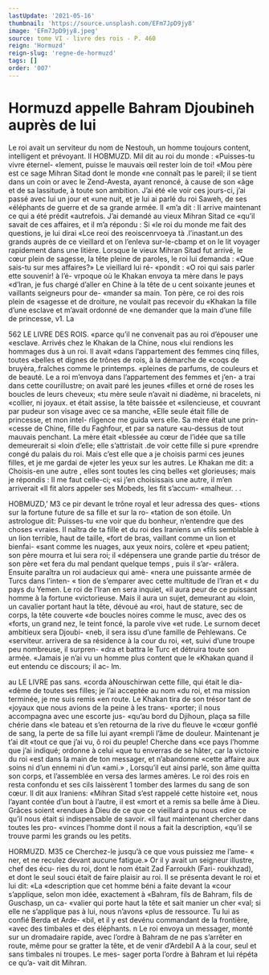 ```yaml
---
lastUpdate: '2021-05-16'
thumbnail: 'https://source.unsplash.com/EFm7JpD9jy8'
image: 'EFm7JpD9jy8.jpeg'
source: tome VI - livre des rois - P. 460
reign: 'Hormuzd'
reign-slug: 'regne-de-hormuzd'
tags: []
order: '007'
---
```


# Hormuzd appelle Bahram Djoubineh auprès de lui

Le roi avait un serviteur du nom de Nestouh, un homme toujours content, intelligent et prévoyant. Il
HOBMUZD. Mil dit au roi du monde : «Puisses-tu vivre éternel-
«lement, puisse le mauvais œil rester loin de toi! «Mou père est ce sage Mihran Sitad dont le monde «ne connaît pas le pareil; il se tient dans un coin or avec le Zend-Avesta, ayant renoncé, à cause de son «âge et de sa lassitude, à toute son ambition. J’ai été
«le voir ces jours-ci, j’ai passé avec lui un jour et «une nuit, et je lui ai parlé du roi Saweh, de ses «éléphants de guerre et de sa grande armée. Il
«m’a dit : Il arrive maintenant ce qui a été prédit «autrefois. J’ai demandé au vieux Mihran Sitad ce
«qu’il savait de ces affaires, et il m’a répondu : Si
«le roi du monde me fait des questions, je lui dirai
«Lce reoi des reoiscenrvoeya tà .l’inastant.un des grands auprès de ce vieillard et on l’enleva sur-le-cbamp et
on le lit voyager rapidement dans une litière. Lorsque le vieux Mihran Sitad fut arrivé, le cœur plein de sagesse, la tête pleine de paroles, le roi lui demanda : «Que sais-tu sur mes affaires?» Le vieillard lui ré- «pondit : «O roi qui sais parler ette souvenir! à l’é-
vrpoque où le Khakan envoya ta mère dans le pays «d’lran, je fus chargé d’aller en Chine à la tête de
u cent soixante jeunes et vaillants seigneurs pour de- «mander sa main. Ton père, ce roi des rois plein de «sagesse et de droiture, ne voulait pas recevoir du «Khakan la fille d’une esclave et m’avait ordonné de
«ne demander que la main d’une fille de princesse,
v1. La

562 LE LIVRE DES ROIS. «parce qu’il ne convenait pas au roi d’épouser une
«esclave. Arrivés chez le Khakan de la Chine, nous «lui rendions les hommages dus à un roi. Il avait «dans l’appartement des femmes cinq filles, toutes «belles et dignes de trônes de rois, à la démarche de «coqs de bruyèra,.fraîches comme le printemps. «pleines de parfums, de couleurs et de beauté. Le a roi m’envoya dans l’appartement des femmes et j’en-
a trai dans cette courillustre; on avait paré les jeunes «filles et orné de roses les boucles de leurs cheveux; «tu mère seule n’avait ni diadème, ni bracelets, ni «collier, ni joyaux. et était assise, la tête baissée et «silencieuse, et couvrant par pudeur son visage avec ce sa manche,
«Elle seule était fille de princesse, et mon intel- rligence me guida vers elle. Sa mère était une prin- «cesse de Chine, fille du Faghfour, et par sa nature «au-dessus de tout mauvais penchant. La mère était «blessée au cœur de l’idée que sa tille demeurerait si
«loin d’elle; elle s’attristait .de voir cette fille si pure
«prendre congé du palais du roi. Mais c’est elle que
a je choisis parmi ces jeunes filles, et je me gardai de «jeter les yeux sur les autres. Le Khakan me dit:
a Choisis-en une autre , elles sont toutes les cinq belles «et glorieuses; mais je répondis : Il me faut celle-ci;
«si j’en choisissais une autre, il m’en arriverait
«Il fit alors appeler ses Mobeds, les fit s’accum- «malheur. . .

HOBMUZD,’ M3
ce pir devant le trône royal et leur adressa des ques-
«tions sur la fortune future de sa fille et sur la ro- «tation de son étoile. Un astrologue dit: Puisses-tu «ne voir que du bonheur, n’entendre que des choses «vraies. Il naîtra de ta fille et du roi des Iraniens un «fils semblable à un lion terrible, haut de taille, «fort de bras, vaillant comme un lion et bienfai- «sant comme les nuages, aux yeux noirs, colère et «peu patient; son père mourra et lui sera roi; il «dépensera une grande partie du trésor de son père
«et fera du mal pendant quelque temps , puis il s’ar- «râlera. Ensuite paraîtra un roi audacieux qui amè- «nera une puissante armée de Turcs dans l’inten-
« tion de s’emparer avec cette multitude de l’Iran et
« du pays du Yemen. Le roi de l’Iran en sera inquiet,
«il aura peur de ce puissant homme à la fortune «victorieuse. Mais il aura un sujet, demeurant au «loin, un cavalier portant haut la tête, dévoué au
«roi, haut de stature, sec de corps, la tête couverte «de boucles noires comme le musc, avec des os «forts, un grand nez, le teint foncé, la parole vive «et rude. Le surnom decet ambitieux sera Djoubi- «neb, il sera issu d’une famille de Pehlewans. Ce «serviteur. arrivera de sa résidence à la cour du roi, «et, suivi d’une troupe peu nombreuse, il surpren- «dra et battra le Turc et détruira toute son armée.
«Jamais je n’ai vu un homme plus content que le «Khakan quand il eut entendu ce discours; il ac-
lm.

au LE LIVRE pas sans.
«corda àNouschirwan cette fille, qui était le dia- «dème de toutes ses filles; je l’ai acceptée au nom
«du roi, et ma mission terminée, je me suis remis «en route. Le Khakan tira de son trésor tant de «joyaux que nous avions de la peine à les trans- «porter; il nous accompagna avec une escorte jus- «qu’au bord du Djihoun, plaça sa fille chérie dans
«le bateau et s’en retourna de la rive du fleuve le «cœur gonflé de sang, la perte de sa fille lui ayant «rempli l’âme de douleur. Maintenant je t’ai dit
«tout ce que j’ai vu, ô roi du peuple! Cherche dans
«ce pays l’homme que j’ai indiqué; ordonne à celui
«que tu enverras de se hâter, car la victoire du roi «est dans la main de ton messager, et n’abandonne «cette affaire aux soins ni d’un ennemi ni d’un
«ami.» ,
Lorsqu’il eut ainsi parlé, son âme quitta son
corps, et l’assemblée en versa des larmes amères.
Le roi des rois en resta confondu et ses cils laissèrent 1 tomber des larmes du sang de son cœur. Il dit aux Iraniens: «Mihran Sitad s’est rappelé cette histoire
«et, nous l’ayant contée d’un bout à l’autre, il est
«mort et a remis sa belle âme à Dieu. Grâces soient «rendues à Dieu de ce que ce vieillard a pu nous «dire ce qu’il nous était si indispensable de savoir.
«Il faut maintenant chercher dans toutes les pro- «vinces l’homme dont il nous a fait la description, «qu’il se trouve parmi les grands ou les petits.

HORMUZD. M35 ce Cherchez-le jusqu’à ce que vous puissiez me l’ame-
« ner, et ne reculez devant aucune fatigue.»
Or il y avait un seigneur illustre, chef des écu- ries du roi, dont le nom était Zad Farroukh (Fari-
roukhzad), et dont le seul souci était de faire plaisir au roi. Il se présenta devant le roi et lui dit: «La «description que cet homme béni a faite devant la «cour s’applique, selon mon idée, exactement à «Bahram, fils de Bahram, fils de Guschasp, un ca- «valier qui porte haut la tête et sait manier un cher «val; si elle ne s’applique pas à lui, nous n’avons
«plus de ressource. Tu lui as confié Berda et Arde- «bil, et il y est devénu commandant de la frontière, «avec des timbales et des éléphants. n Le roi envoya
un messager, monté sur un dromadaire rapide, avec l’ordre à Bahram de ne pas s’arrêter en route, même pour se gratter la tête, et de venir d’Ardebil A
à la cour, seul et sans timbales ni troupes. Le mes- sager porta l’ordre à Bahram et lui répéta ce qu’a-
vait dit Mihran.
